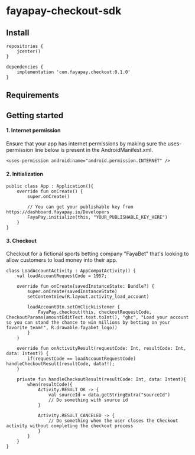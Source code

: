 # fayapay-checkout-sdk

## Install

```
repositories {
    jcenter()
}

dependencies {
    implementation 'com.fayapay.checkout:0.1.0'
}
```

## Requirements

## Getting started

#### 1. Internet permission

Ensure that your app has internet permissions by making sure the uses-permission line below is present in the AndroidManifest.xml.

`<uses-permission android:name="android.permission.INTERNET" />`

#### 2. Initialization

```
public class App : Application(){
    override fun onCreate() {
        super.onCreate()

        // You can get your publishable key from https://dashboard.fayapay.io/Developers
        FayaPay.initialize(this, "YOUR_PUBLISHABLE_KEY_HERE")
    }
}
```

#### 3. Checkout

Checkout for a fictional sports betting company "FayaBet" that's looking to allow customers to load money into their app.

```
class LoadAccountActivity : AppCompatActivity() {
    val loadAccountRequestCode = 1957;

    override fun onCreate(savedInstanceState: Bundle?) {
        super.onCreate(savedInstanceState)
        setContentView(R.layout.activity_load_account)

        loadAccountBtn.setOnClickListener {
            FayaPay.checkout(this, checkoutRequestCode, CheckoutParams(amountEditText.text.toInt(), "ghc", "Load your account so you can stand the chance to win millions by betting on your favorite team!", R.drawable.fayabet_logo))
        }
    }

    override fun onActivityResult(requestCode: Int, resultCode: Int, data: Intent?) {
        if(requestCode == loadAccountRequestCode) handleCheckoutResult(resultCode, data!!);
    }

    private fun handleCheckoutResult(resultCode: Int, data: Intent){
        when(resultCode){
            Activity.RESULT_OK -> {
                val sourceId = data.getStringExtra("sourceId")
                // Do something with source id
            }

            Activity.RESULT_CANCELED -> {
                // Do something when the user closes the Checkout activity without completing the checkout process
            }
        }
    }
}
```

